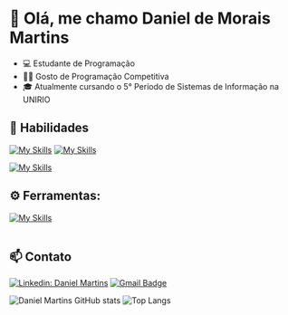 # 👋 Olá, me chamo Daniel de Morais Martins

- 💻 Estudante de Programação
- 👨‍💻 Gosto de Programação Competitiva
- 🎓 Atualmente cursando o 5° Período de Sistemas de Informação na UNIRIO

## 🚀 Habilidades

[![My Skills](https://skillicons.dev/icons?i=cpp,c,java,python,html,css,javascript,scss)](https://skillicons.dev)
[![My Skills](https://skillicons.dev/icons?i=vue)](https://skillicons.dev)

[![My Skills](https://skillicons.dev/icons?i=mysql,postgresql)](https://skillicons.dev)
## ⚙️ Ferramentas:
[![My Skills](https://skillicons.dev/icons?i=github,visualstudio,vscode,idea)](https://skillicons.dev)<br><br>

## 📫 Contato
[![Linkedin: Daniel Martins](https://img.shields.io/badge/-Linkedin-blue?style=flat-square&logo=Linkedin&logoColor=white&link=https://www.linkedin.com/in/daniel-martins-b63baa326/)](https://www.linkedin.com/in/daniel-martins-b63baa326/)
[![Gmail Badge](https://img.shields.io/badge/-Gmail-006bed?style=flat-square&logo=Gmail&logoColor=white&link=mailto:daniel.martins@edu.unirio.br)](mailto:daniel.martins@edu.unirio.br)

![Daniel Martins GitHub stats](https://github-readme-stats.vercel.app/api?username=DanielMartiins&show_icons=true&theme=dark)
![Top Langs](https://github-readme-stats.vercel.app/api/top-langs/?username=DanielMartiins&layout=compact&theme=dark)
